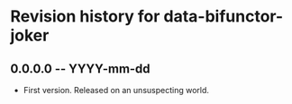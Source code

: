 # Revision history for data-bifunctor-joker

## 0.0.0.0 -- YYYY-mm-dd

* First version. Released on an unsuspecting world.
